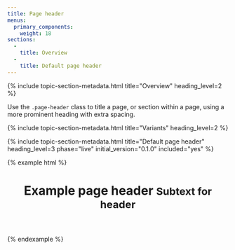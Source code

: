 ```yaml
---
title: Page header
menus:
  primary_components:
    weight: 18
sections:
  -
    title: Overview
  -
    title: Default page header
---
```


{% include topic-section-metadata.html
  title="Overview"
  heading_level=2
%}

Use the `.page-header` class to title a page, or section within a page, using a more prominent heading with extra
spacing.

{% include topic-section-metadata.html
  title="Variants"
  heading_level=2
%}

{% include topic-section-metadata.html
  title="Default page header"
  heading_level=3
  phase="live"
  initial_version="0.1.0"
  included="yes"
%}

{% example html %}
<header class="bsk-page-header">
  <h1>Example page header <small>Subtext for header</small></h1>
</header>
{% endexample %}
